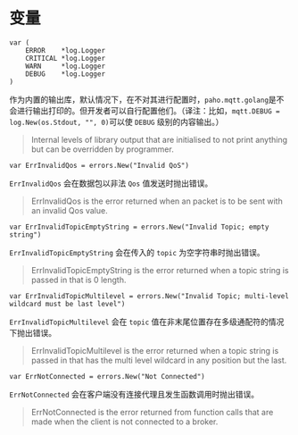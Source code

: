 # 变量

```
var (
    ERROR    *log.Logger
    CRITICAL *log.Logger
    WARN     *log.Logger
    DEBUG    *log.Logger
)
```

作为内置的输出库，默认情况下，在不对其进行配置时，`paho.mqtt.golang`是不会进行输出打印的。但开发者可以自行配置他们。（译注：比如，`mqtt.DEBUG = log.New(os.Stdout, "", 0)`可以使 `DEBUG` 级别的内容输出。）

> Internal levels of library output that are initialised to not print anything but can be overridden by programmer.

```
var ErrInvalidQos = errors.New("Invalid QoS")
```

`ErrInvalidQos` 会在数据包以非法 `Qos` 值发送时抛出错误。

> ErrInvalidQos is the error returned when an packet is to be sent with an invalid Qos value.

```
var ErrInvalidTopicEmptyString = errors.New("Invalid Topic; empty string")
```

`ErrInvalidTopicEmptyString` 会在传入的 `topic` 为空字符串时抛出错误。

> ErrInvalidTopicEmptyString is the error returned when a topic string is passed in that is 0 length.

```
var ErrInvalidTopicMultilevel = errors.New("Invalid Topic; multi-level wildcard must be last level")
```

`ErrInvalidTopicMultilevel` 会在 `topic` 值在非末尾位置存在多级通配符的情况下抛出错误。

> ErrInvalidTopicMultilevel is the error returned when a topic string is passed in that has the multi level wildcard in any position but the last.

```
var ErrNotConnected = errors.New("Not Connected")
```

`ErrNotConnected` 会在客户端没有连接代理且发生函数调用时抛出错误。

> ErrNotConnected is the error returned from function calls that are made when the client is not connected to a broker.



